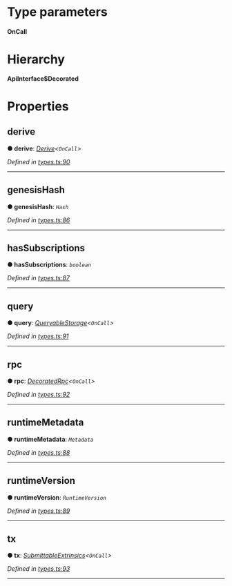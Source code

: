 

# Type parameters
#### OnCall 
# Hierarchy

**ApiInterface$Decorated**

# Properties

<a id="derive"></a>

##  derive

**● derive**: *[Derive](_types_.derive.md)<`OnCall`>*

*Defined in [types.ts:90](https://github.com/polkadot-js/api/blob/9373e5d/packages/api/src/types.ts#L90)*

___
<a id="genesishash"></a>

##  genesisHash

**● genesisHash**: *`Hash`*

*Defined in [types.ts:86](https://github.com/polkadot-js/api/blob/9373e5d/packages/api/src/types.ts#L86)*

___
<a id="hassubscriptions"></a>

##  hasSubscriptions

**● hasSubscriptions**: *`boolean`*

*Defined in [types.ts:87](https://github.com/polkadot-js/api/blob/9373e5d/packages/api/src/types.ts#L87)*

___
<a id="query"></a>

##  query

**● query**: *[QueryableStorage](_types_.queryablestorage.md)<`OnCall`>*

*Defined in [types.ts:91](https://github.com/polkadot-js/api/blob/9373e5d/packages/api/src/types.ts#L91)*

___
<a id="rpc"></a>

##  rpc

**● rpc**: *[DecoratedRpc](_types_.decoratedrpc.md)<`OnCall`>*

*Defined in [types.ts:92](https://github.com/polkadot-js/api/blob/9373e5d/packages/api/src/types.ts#L92)*

___
<a id="runtimemetadata"></a>

##  runtimeMetadata

**● runtimeMetadata**: *`Metadata`*

*Defined in [types.ts:88](https://github.com/polkadot-js/api/blob/9373e5d/packages/api/src/types.ts#L88)*

___
<a id="runtimeversion"></a>

##  runtimeVersion

**● runtimeVersion**: *`RuntimeVersion`*

*Defined in [types.ts:89](https://github.com/polkadot-js/api/blob/9373e5d/packages/api/src/types.ts#L89)*

___
<a id="tx"></a>

##  tx

**● tx**: *[SubmittableExtrinsics](_types_.submittableextrinsics.md)<`OnCall`>*

*Defined in [types.ts:93](https://github.com/polkadot-js/api/blob/9373e5d/packages/api/src/types.ts#L93)*

___

